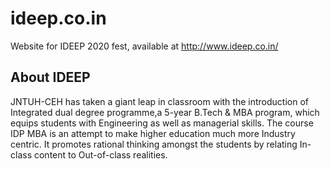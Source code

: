 # ideep.co.in
Website for IDEEP 2020 fest, available at http://www.ideep.co.in/
<h2>About IDEEP</h2>
  JNTUH-CEH has taken a giant leap in classroom with the introduction of Integrated dual degree programme,a 5-year B.Tech & MBA program, which equips students with Engineering as well as managerial skills. The course IDP MBA is an attempt to make higher education much more Industry centric. It promotes rational thinking amongst the students by relating In-class content to Out-of-class realities.
